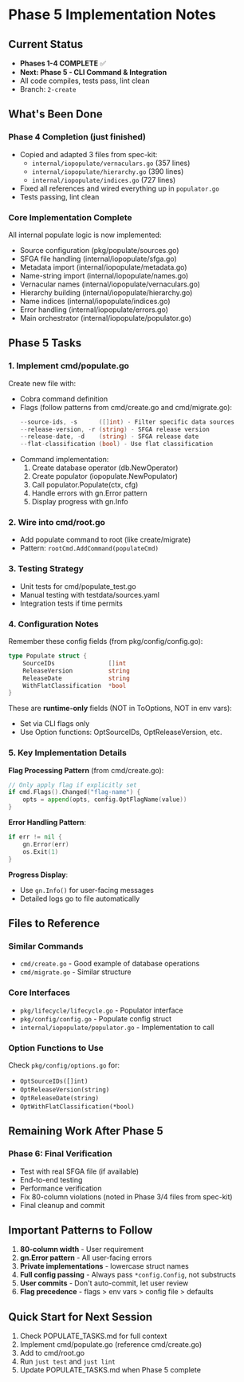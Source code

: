 # Phase 5 Implementation Notes

## Current Status
- **Phases 1-4 COMPLETE** ✅
- **Next: Phase 5 - CLI Command & Integration**
- All code compiles, tests pass, lint clean
- Branch: `2-create`

## What's Been Done

### Phase 4 Completion (just finished)
- Copied and adapted 3 files from spec-kit:
  - `internal/iopopulate/vernaculars.go` (357 lines)
  - `internal/iopopulate/hierarchy.go` (390 lines)
  - `internal/iopopulate/indices.go` (727 lines)
- Fixed all references and wired everything up in `populator.go`
- Tests passing, lint clean

### Core Implementation Complete
All internal populate logic is now implemented:
- Source configuration (pkg/populate/sources.go)
- SFGA file handling (internal/iopopulate/sfga.go)
- Metadata import (internal/iopopulate/metadata.go)
- Name-string import (internal/iopopulate/names.go)
- Vernacular names (internal/iopopulate/vernaculars.go)
- Hierarchy building (internal/iopopulate/hierarchy.go)
- Name indices (internal/iopopulate/indices.go)
- Error handling (internal/iopopulate/errors.go)
- Main orchestrator (internal/iopopulate/populator.go)

## Phase 5 Tasks

### 1. Implement cmd/populate.go
Create new file with:
- Cobra command definition
- Flags (follow patterns from cmd/create.go and cmd/migrate.go):
  ```go
  --source-ids, -s      ([]int) - Filter specific data sources
  --release-version, -r (string) - SFGA release version
  --release-date, -d    (string) - SFGA release date
  --flat-classification (bool) - Use flat classification
  ```
- Command implementation:
  1. Create database operator (db.NewOperator)
  2. Create populator (iopopulate.NewPopulator)
  3. Call populator.Populate(ctx, cfg)
  4. Handle errors with gn.Error pattern
  5. Display progress with gn.Info

### 2. Wire into cmd/root.go
- Add populate command to root (like create/migrate)
- Pattern: `rootCmd.AddCommand(populateCmd)`

### 3. Testing Strategy
- Unit tests for cmd/populate_test.go
- Manual testing with testdata/sources.yaml
- Integration tests if time permits

### 4. Configuration Notes
Remember these config fields (from pkg/config/config.go):
```go
type Populate struct {
    SourceIDs               []int
    ReleaseVersion          string
    ReleaseDate             string
    WithFlatClassification  *bool
}
```

These are **runtime-only** fields (NOT in ToOptions, NOT in env vars):
- Set via CLI flags only
- Use Option functions: OptSourceIDs, OptReleaseVersion, etc.

### 5. Key Implementation Details

**Flag Processing Pattern** (from cmd/create.go):
```go
// Only apply flag if explicitly set
if cmd.Flags().Changed("flag-name") {
    opts = append(opts, config.OptFlagName(value))
}
```

**Error Handling Pattern**:
```go
if err != nil {
    gn.Error(err)
    os.Exit(1)
}
```

**Progress Display**:
- Use `gn.Info()` for user-facing messages
- Detailed logs go to file automatically

## Files to Reference

### Similar Commands
- `cmd/create.go` - Good example of database operations
- `cmd/migrate.go` - Similar structure

### Core Interfaces
- `pkg/lifecycle/lifecycle.go` - Populator interface
- `pkg/config/config.go` - Populate config struct
- `internal/iopopulate/populator.go` - Implementation to call

### Option Functions to Use
Check `pkg/config/options.go` for:
- `OptSourceIDs([]int)`
- `OptReleaseVersion(string)`
- `OptReleaseDate(string)`
- `OptWithFlatClassification(*bool)`

## Remaining Work After Phase 5

### Phase 6: Final Verification
- Test with real SFGA file (if available)
- End-to-end testing
- Performance verification
- Fix 80-column violations (noted in Phase 3/4 files from spec-kit)
- Final cleanup and commit

## Important Patterns to Follow

1. **80-column width** - User requirement
2. **gn.Error pattern** - All user-facing errors
3. **Private implementations** - lowercase struct names
4. **Full config passing** - Always pass `*config.Config`, not substructs
5. **User commits** - Don't auto-commit, let user review
6. **Flag precedence** - flags > env vars > config file > defaults

## Quick Start for Next Session

1. Check POPULATE_TASKS.md for full context
2. Implement cmd/populate.go (reference cmd/create.go)
3. Add to cmd/root.go
4. Run `just test` and `just lint`
5. Update POPULATE_TASKS.md when Phase 5 complete
